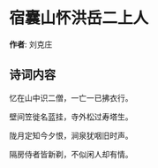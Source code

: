 # 宿囊山怀洪岳二上人

**作者**: 刘克庄

## 诗词内容

忆在山中识二僧，一亡一已拂衣行。

壁间笠徙名蓝挂，寺外松过寿塔生。

陇月定知今夕恨，涧泉犹咽旧时声。

隔房侍者皆新剃，不似闲人却有情。

